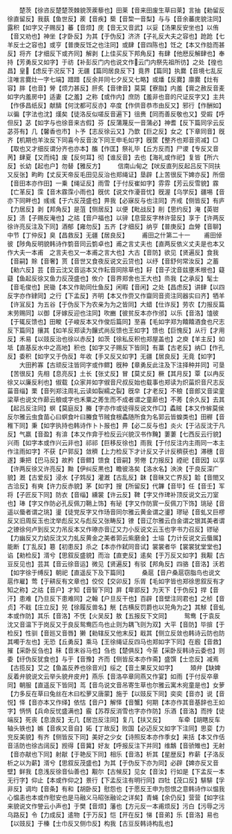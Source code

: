<!-- { "loadSidebar": true } -->
　　楚茨【徐咨反楚楚茨棘貌茨蒺藜也】田莱【音来田废生草曰莱】言抽【勑留反徐直留反】我蓺【鱼世反】蒺【音疾】蔾【音棃一音梨】与与【音余蕃庑貌注同】露积【如字又子赐反】蕃【音烦】庑【音无又音武】以妥【汤果反安坐也】以侑【音又劝也】神坐【才卧反】为其【于伪反】济济【子礼反大夫之容也】跄跄【七羊反士之容也】或亨【普庚反饪之也注同】或肆【音四陈也】饪之【本又作腍而甚反】将齐【才细反下或齐同】解剥【上佳买反下邦角反】有肆【他厯反解肆也】奉持【芳勇反又如字】于祊【补彭反门内也说文作云门内祭先祖所彷】之处【徨也昌】皇【虑反于况反下】无疆【篇同居良反下】竟界【篇同】执爨【音境七乱反注唯言爨灶一字七端】踖踖【反余并同七夕反又七略】或燔【反爨】廪爨【灶有容】膟【也音】膋【烦力甚反】肝炙【音律音】莫莫【寮脂】内羞【膏之赦反音麦如字内羞房中】适妻【之羞】之称【或作内】庶防【羞非也音的尺证反字又】主共【作侈昌纸反】献醻【何沈都可反亦】卒度【作供音恭市由反又】邪行【作酬如】以徧【字法也沈】熯矣【徒洛反似嗟反音遍下】徂赉【同而善反敬也又】受嘏【呼但反】苾【如字与也徐音来古假】芬【反蒲蔑反一音蒲必】神耆【反下篇同孚云反苾芬有】几【馨香也市】卜予【志反徐云又】乃歆【巨之反】女之【下章同音】旣齐【机期也羊汝反下同喜今反音汝下同王申毛如字】旣筐【整齐也郑音资减】□【取也又才细反谓分齐也亦本】醢【作匡】祭礼毕【丘方反而】尸谡【专反又音苪】肆夏【又而纯】废【反何耳】彻【谁反音】去也【海礼或作祀】复皆【所六反】长幼【起也户】勿替【雅反方】
　　信南山甸之【吠反直列反起吕反下同扶又反张】畇畇【丈反天帝反毛田见反治也郑绳证】垦辟【上苦很反下婢亦反】所佃【音田本亦作田】一乗【绳证反】雨雪【于付反崔如字】雰雰【芳云反雪貌】霡【亡革反】霂【音木霡霂小雨也】旣优【说文作瀀音忧】旣渥【乌学反】疆埸【音亦下同畔也】彧彧【于六反茂盛也】畀我【必寐反与也注同】齐戒【侧皆反】有庐【力居反】剥【邦角反】是菹【侧居反】以便【毗战反】削【思约反】淹【英钳反】渍【子赐反淹也】之祜【音户福也】以骍【息营反字林许营反】享于【许两反徐许亮反注及下同】酒郁【雍勿反】五齐【才细反】纳亨【普庚反】血膋【音聊】中节【丁仲反】臭【昌救反】无疆【居良反】
　　甫田之什第二十一
　　甫田倬彼【陟角反明貌韩诗作箌音同云箌卓也】甫之言丈夫也【直两反依义丈夫是也本又作大夫一本甫　之言夫也又一本甫之言大也】大古【音防】欲见【贤遍反】食我【音嗣】賖【音奢】贳【音世又食夜反说文云贷也】以纾【音舒何常汝反】之蓄【勑六反】芸【音云沈又音运本又作耘音同除草也】耔【音子沈音兹壅禾根也】薿薿【鱼起反徐又鱼力反茂盛也】攸介【音界郑舍也王大也】烝我【之承反】髦士【音毛俊也】民锄【本又作助同仕鱼反】闲暇【音闲】之处【昌虑反】讲肆【以四反字亦作肄同】之行【下孟反】齐明【本又作赍又作齍同音资注同器实曰齐】牺羊【许冝反】为五谷【于伪反下为农亲为为之皆同】大蜡【仕诈反】劳农【力报反篇末劳赐同】以御【牙嫁反迎也注同】吹豳【彼贫反本亦作邠】以乐【音洛】馌彼【于辄反馈也】田畯【子峻反本又作俊后篇同】至喜【毛如字郑为饎饎酒食也尺志反下篇同】攘其【如羊反郑读为饟式尚反馈也王如字】馈也【巨愧反】从行【才用反】禾易【以豉反治也徐以赤反】如茨【徐私反积也郑屋盖也】之庾【羊主反】如坻【直基反水中之高地】积也【如字又子赐反下皆同】有藁【古老反】纳□【作孔反】委积【如字又于伪反】年收【手又反又如字】无疆【居良反】无竟【如字】
　　大田矜寡【古顽反注皆同字或作鳏】旣种【章勇反此注及下注择种并同】可垦【苦很反】先相【息亮反】土长【张丈反】冒【莫丈反】橛【其月反】覃【以冉反徐又以廉反利也】俶载【众家并如字俶音尺叔反始也载事也郑读为炽菑炽音尺志反菑音缁】栗【音列郑注周礼云读如裂繻之裂】旣皁【才老反】不稂【音郎又音梁童梁草也说文作蓈云稂或字也禾粟之莠生而不成者谓之童蓈也】不莠【余久反】去其【起吕反注同】螟【莫庭反】螣【字亦作或徒得反说文作□】蟊贼【本又作蛑莫侯反尔雅云虫食苗心曰螟食叶曰螣食节贼食根蟊随所食为名郭云皆蝗类也】田稺【音稚下同】秉【如字执持也韩诗作卜卜报也】畀【必二反与也】炎火【于沾反沈于凡反】气嬴【音盈】有渰【本又作弇于检反云兴貌汉书作黤】萋萋【七西反云行貌】兴雨【如字本或作兴云非也】祁祁【巨移反徐也】雨我【于付反注内主雨同一本主作注雨如字】不获【户郭反】敛穧【上力检反下才计反又子计反穧获也】滞穗【音遂】秉把【巴马反】故矜【音鳏】馈食【音嗣】劳倦【力报反】禋祀【音因】以享【许两反徐又许亮反】黝【伊纠反黒也】瞻彼洛矣【洛水名】泱泱【于良反深广貌】漑【古爱反】浸水【子鸩反】灌漑【古乱反】韎【音昧又亡界反】韐【音閤又古洽反】有奭【许力反赤貌】茅【如字】搜【所留反】代韠【音毕】任【音壬】军将【子匠反下同】防衣【音缁】纁裳【许云反】鞞【字又作琕补顶反说文云刀室也】琫【字又作防必孔反佩刀鞘上饰】有珌【字又作防賔一反佩刀下饰】珧珌【音遥以蜃者谓之珧】璗【徒党反字又作玚音同尔雅云黄金谓之璗】璆珌【音虬又巨樛反又旧周反玉也沈举彪反又与彪反又张畴反】镣【音辽尔雅云白金谓之银其美者谓之镣徐何卢到反又力吊反本又作璙亦音辽又力小反说文云玉也字书力召反】镠珌【力幽反又力幼反沈又力虬反黄金之美者郭云紫磨金】士珕【力计反说文云蜃属】能断【丁乱反】簒【初患反】杀之【本亦作弑同音试】裳裳者华【裳裳犹堂堂也】谄【勑检反】湑兮【思叙反盛貌】而治【直吏反】逺矣【于万反又如字】我觏【古豆反见也】芸其【音云徐音运】微见【贤遍反】有驳【邦角反】四骆【音洛】沃若【如字徐于缚反】朝祀【直遥反下及下篇同】
　　桑扈【音户桑扈窃脂鸟也说文扈作雇】莺【于耕反有文章也】佼佼【交卯反】乐胥【毛如字皆也郑徐思叙反有才知之称】之祜【音户】才知【音智下同】屛【卑郢反】为天下【于伪反】捍【音汗】患难【乃旦反下患难同】之翰【户旦反干也】百辟【音壁注同君也】之桢【音贞】不戢【庄立反】兕【徐履反兽名】觥【古横反罚爵也以兕角为之】其觩【音虬本或作防】其乐【音洛】不怃【火吴反】敖【五报反下文同】
　　鸳鸯【于袁反沈又音温下于岗反又于良反鸳鸯匹鸟也止则为耦飞则为双】大平【音防】毕揜【于检反】性驯【音廵又音唇】獭【勑辖反又他末反】戢其【侧立反敛也韩诗云防也防其噣于左也】无恐【丘勇反】乘马【王徐绳证反四马也郑如字下同】在廏【音救】摧【采卧反刍也】秣【音末谷马也】刍也【楚俱反】今莝【采卧反韩诗云委也】则委【纡伪反犹食也】与于【音豫】齐而【侧皆反本亦作斋】盛馔【士恋反】减焉【古揽反】艾之【鱼盖反养也徐音刈】绥之【音土果反又如字】
　　頍弁【缺婢反着弁貌说文云举头貌弁皮弁】燕乐【音洛卒章同燕又作宴】如雨【于付反卒章同】朝服【直遥反下皆同】茑【音鸟说文音吊寄生草也尔雅云寓木宛童是也】女萝【力多反在草曰兔丝在木曰松萝又唐蒙】施于【以豉反下同】奕奕【音亦】说【音悦】怿【音亦本又作绎】依怙【音户】解怿【音蟹】何期【本亦作其音基辞也王如字】怲怲【兵命反忧盛满也】霰【苏荐反消雪也字亦作防】乐酒【音洛】而抟【徒端反】死丧【息浪反】无几【居岂反注同】复几【扶又反】
　　车牵【胡瞎反车轴头铁也】嫉【音疾又音自】妬【丁故反】败国【必迈反又如字下注同】思娈【力兖反美貌】有齐【侧皆反下同】美好之少女【诗照反本亦作季女】来括【本又作佸音活防也徐古阔反】觊得【音冀】好友【呼报反注下并同】维鷮【音骄雉也】无射【音亦猒也下同】射猒【于艳反下同】相乐【音洛】析其【星歴反】柞薪【子洛反析之以为薪】湑兮【思叙反茂盛也】为其【于伪反下亦为同】必辟【婢亦反又音壁】鲜我【息浅反徐音仙善也】觏尔【古候反】见女【音汝】行如是【下孟反一本无行字】仰止【本或作仰之】景行【下孟反注有明行同】四牡【茂口反】騑騑【孚非反】调均【音条】有和【胡卧反】慰怨也【于愿反王申为怨恨之意韩诗作以愠我心愠恚也本或作慰安也是马融义马昭张融论之详矣】青蝇【余仍反】营营【如字往来貌说文作謍云小声也】于樊【音烦】藩也【方元反一本甫烦反】污白【污辱之污乌路反】令【力成反】逺物【于万反】恺【开在反】悌【音弟】乐【音洛】易也【以豉反】于榛【士巾反又侧巾反】构我【古豆反韩诗构乱也】
